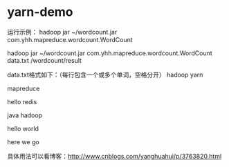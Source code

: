 yarn-demo
=========


运行示例：
hadoop jar ~/wordcount.jar com.yhh.mapreduce.wordcount.WordCount <input-file> <output-dir>

hadoop jar ~/wordcount.jar com.yhh.mapreduce.wordcount.WordCount data.txt /wordcount/result

data.txt格式如下：（每行包含一个或多个单词，空格分开）
hadoop yarn

mapreduce

hello redis

java hadoop

hello world

here we go


具体用法可以看博客：http://www.cnblogs.com/yanghuahui/p/3763820.html
